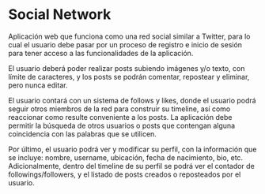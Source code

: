 # Social Network

Aplicación web que funciona como una red social similar a Twitter, para lo cual el usuario debe pasar por un proceso de registro e inicio de sesión para tener acceso a las funcionalidades de la aplicación. 

El usuario deberá poder realizar posts subiendo imágenes y/o texto, con límite de caracteres, y los posts se podrán comentar, repostear y eliminar, pero nunca editar.

El usuario contará con un sistema de follows y likes, donde el usuario podrá seguir otros miembros de la red para construir su timeline, así como reaccionar como resulte conveniente a los posts. La aplicación debe permitir la búsqueda de otros usuarios o posts que contengan alguna coincidencia con las palabras que se utilicen.

Por último, el usuario podrá ver y modificar su perfil, con la información que se incluye: nombre, username, ubicación, fecha de nacimiento, bio, etc. Adicionalmente, dentro del timeline de su perfil se podrá ver el contador de followings/followers, y el listado de posts creados o reposteados por el usuario.
